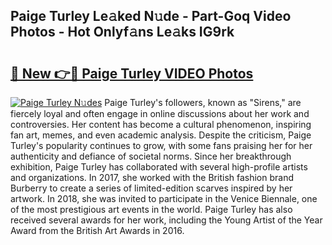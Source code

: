 ## Paige Turley Le𝚊ked N𝚞de - Part-Goq Video Photos - Hot Onlyf𝚊ns Le𝚊ks IG9rk

# <h2><a href="http://ab56115.deff.icu/?id=Paige+Turley">🔗 New 👉🔴 Paige Turley VIDEO Photos</a></h2>

[![Paige Turley N𝚞des](https://i.imgur.com/rIISA9y.gif)](http://ab56115.deff.icu/?id=Paige+Turley)
Paige Turley's followers, known as "Sirens," are fiercely loyal and often engage in online discussions about her work and controversies. Her content has become a cultural phenomenon, inspiring fan art, memes, and even academic analysis. Despite the criticism, Paige Turley's popularity continues to grow, with some fans praising her for her authenticity and defiance of societal norms. Since her breakthrough exhibition, Paige Turley has collaborated with several high-profile artists and organizations. In 2017, she worked with the British fashion brand Burberry to create a series of limited-edition scarves inspired by her artwork. In 2018, she was invited to participate in the Venice Biennale, one of the most prestigious art events in the world. Paige Turley has also received several awards for her work, including the Young Artist of the Year Award from the British Art Awards in 2016.
